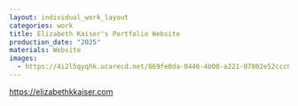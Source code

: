 ```yaml
---
layout: individual_work_layout
categories: work
title: Elizabeth Kaiser's Portfolio Website
production_date: "2025"
materials: Website
images:
  - https://4i2l5qyqhk.ucarecd.net/869fe0da-0446-4b00-a221-07802e52ccc0/-/resize/2400/-/quality/lightest/-/format/auto/
---
```

<https://elizabethkkaiser.com>
